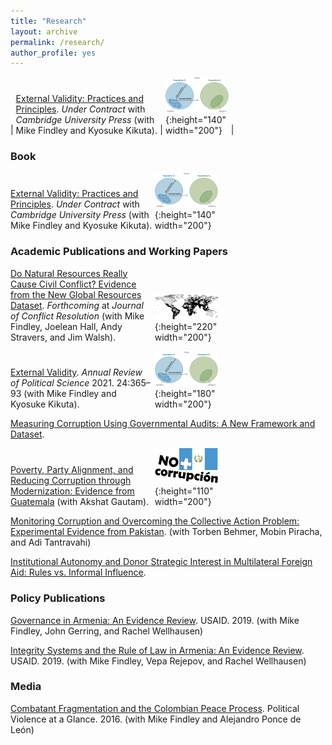 ```yaml
---
title: "Research"
layout: archive
permalink: /research/
author_profile: yes
---
```


<style>
    pre {
        border: 0;
    }
</style>

| <span style="display: inline-block; width:45%">[External Validity: Practices and Principles](/research/external-validity-book). *Under Contract* with *Cambridge University Press* (with Mike Findley and Kyosuke Kikuta).</span> | <span style="display: inline-block; width:20%">![](/images/ev.png){:height="140" width="200"} </span> |

### Book

<span style="display: inline-block; width:45%; height:10%">[External Validity: Practices and Principles](/research/external-validity-book). *Under Contract* with *Cambridge University Press* (with Mike Findley and Kyosuke Kikuta).</span> <span style="display: inline-block; width:20%; height:10%">![](/images/ev.png){:height="140" width="200"} </span>

### Academic Publications and Working Papers

<span style="display: inline-block; width:45%">[Do Natural Resources Really Cause Civil Conflict? Evidence from the New Global Resources Dataset](/research/natural-resources-conflict). *Forthcoming* at *Journal of Conflict Resolution* (with Mike Findley, Joelean Hall, Andy Stravers, and Jim Walsh).</span> <span style="display: inline-block; width:20%">![](/images/world_nr.png){:height="220" width="200"} </span>

<span style="display: inline-block; width:45%">[External Validity](/research/external-validity-arps). *Annual Review of Political Science* 2021. 24:365–93 (with Mike Findley and Kyosuke Kikuta).</span> <span style="display: inline-block; width:20%">![](/images/ev.png){:height="180" width="200"} </span>

[Measuring Corruption Using Governmental Audits: A New Framework and Dataset](/research/audit-measurement). 

<span style="display: inline-block; width:45%">[Poverty, Party Alignment, and Reducing Corruption through Modernization: Evidence from Guatemala](/research/poverty-alignment-corruption2) (with Akshat Gautam).</span> <span style="display: inline-block; width:20%">![](/images/nomas_guate.png){:height="110" width="200"}</span>

[Monitoring Corruption and Overcoming the Collective Action Problem: Experimental Evidence from Pakistan](/research/monitoring-corruption-collective-action-problem). (with Torben Behmer, Mobin Piracha, and Adi Tantravahi) 

[Institutional Autonomy and Donor Strategic Interest in Multilateral Foreign Aid: Rules vs. Informal Influence](/research/aid-strategic).

### Policy Publications 

[Governance in Armenia: An Evidence Review](https://pdf.usaid.gov/pdf_docs/PA00TNMG.pdf). USAID. 2019. (with Mike Findley, John Gerring, and Rachel Wellhausen)

[Integrity Systems and the Rule of Law in Armenia: An Evidence Review](https://pdf.usaid.gov/pdf_docs/PA00TNMJ.pdf). USAID. 2019. (with Mike Findley, Vepa Rejepov, and Rachel Wellhausen)

### Media

[Combatant Fragmentation and the Colombian Peace Process](https://politicalviolenceataglance.org/2016/05/09/spoiler-alert-combatant-fragmentation-and-the-colombian-peace-process/). Political Violence at a Glance. 2016. (with Mike Findley and Alejandro Ponce de León)
